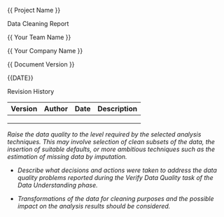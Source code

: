{{ Project Name }}

Data Cleaning Report

{{ Your Team Name }}

{{ Your Company Name }}

{{ Document Version }}

{{DATE}}

Revision History

| **Version** | **Author** | **Date** | **Description** |
|-------------|------------|----------|-----------------|
|             |            |          |                 |
|             |            |          |                 |
|             |            |          |                 |

*Raise the data quality to the level required by the selected analysis
techniques. This may involve selection of clean subsets of the data, the
insertion of suitable defaults, or more ambitious techniques such as the
estimation of missing data by imputation.*

-   *Describe what decisions and actions were taken to address the data
    quality problems reported during the Verify Data Quality task of the
    Data Understanding phase.*

-   *Transformations of the data for cleaning purposes and the possible
    impact on the analysis results should be considered.*
